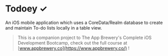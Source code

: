 # Todoey ✓

An iOS mobile application which uses a CoreData/Realm database to create and maintain To-do lists locally in a table view.


>This is a companion project to The App Brewery's Complete iOS Development Bootcamp, check out the full course at [www.appbrewery.co](https://www.appbrewery.co/)
!


